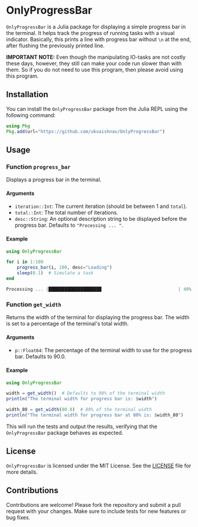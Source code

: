# OnlyProgressBar

`OnlyProgressBar` is a Julia package for displaying a simple progress bar 
in the terminal. It helps track the progress of running tasks with a visual 
indicator. Basically, this prints a line with progress bar without `\n` 
at the end, after flushing the previously printed line.

**IMPORTANT NOTE:** Even though the manipulating IO-tasks are not costly 
these days, however, they still can make your code run slower than with 
them. So if you do not need to use this program, then please avoid using 
this program.

## Installation

You can install the `OnlyProgressBar` package from the Julia REPL using 
the following command:

```julia
using Pkg
Pkg.add(url="https://github.com/ukvaishnav/OnlyProgressBar")
```

## Usage

### Function `progress_bar`

Displays a progress bar in the terminal.

#### Arguments

- `iteration::Int`: The current iteration (should be between 1 and `total`).
- `total::Int`: The total number of iterations.
- `desc::String`: An optional description string to be displayed before 
                the progress bar. Defaults to `"Processing ... "`.

#### Example

```julia
using OnlyProgressBar

for i in 1:100
    progress_bar(i, 100, desc="Loading")
    sleep(0.1)  # Simulate a task
end

Processing ... |████████████████████                             | 40%
```

### Function `get_width`

Returns the width of the terminal for displaying the progress bar. The 
width is set to a percentage of the terminal's total width.

#### Arguments

- `p::Float64`: The percentage of the terminal width to use for the 
                progress bar. Defaults to 90.0.

#### Example

```julia
using OnlyProgressBar

width = get_width()  # Defaults to 90% of the terminal width
println("The terminal width for progress bar is: $width")

width_80 = get_width(80.0)  # 80% of the terminal width
println("The terminal width for progress bar at 80% is: $width_80")
```

This will run the tests and output the results, verifying that 
the `OnlyProgressBar` package behaves as expected.

## License

`OnlyProgressBar` is licensed under the MIT License. See the 
[LICENSE](LICENSE) file for more details.

## Contributions

Contributions are welcome! Please fork the repository and submit 
a pull request with your changes. Make sure to include tests for 
new features or bug fixes.


